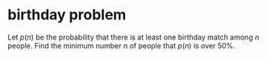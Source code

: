 # birthday problem

Let $p(n)$ be the probability that  there is at least one birthday match among $n$ people.
Find the minimum number $n$ of people 
that $p(n)$ is over 50%.